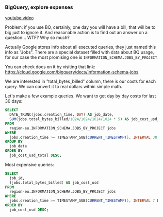 ### BigQuery, explore expenses

[youtube video](https://youtu.be/cMDC_ugIgK4)

Problem: if you use BQ, certainly, one day you will have a bill, that will be to big just to ignore it. And reasonable action is to find out an answer on a question... WTF? Why so much?

Actually Google stores info about all executed queries, they just named this info as "Jobs". There are a special dataset filled with data about BQ usage, for our case the most promising one is `INFORMATION_SCHEMA.JOBS_BY_PROJECT`

You can check docs on it by visiting that link:
https://cloud.google.com/bigquery/docs/information-schema-jobs

We are interested in "total_bytes_billed" column, there is our costs for each query. We can convert it to real dollars within simple math.

Let's make a few example queries.
We want to get day by day costs for last 30 days:
```sql
SELECT
  DATE_TRUNC(jobs.creation_time, DAY) AS job_date,
  SUM(jobs.total_bytes_billed/1024/1024/1024/1024 * 5) AS job_cost_usd_total
FROM
  region-eu.INFORMATION_SCHEMA.JOBS_BY_PROJECT jobs
WHERE
  jobs.creation_time >= TIMESTAMP_SUB(CURRENT_TIMESTAMP(), INTERVAL 30 DAY)
GROUP BY
  job_date
ORDER BY
  job_cost_usd_total DESC;
```

Most expensive queries:
```sql
SELECT
  job_id,
  (jobs.total_bytes_billed) AS job_cost_usd
FROM
  region-eu.INFORMATION_SCHEMA.JOBS_BY_PROJECT jobs
WHERE
  jobs.creation_time >= TIMESTAMP_SUB(CURRENT_TIMESTAMP(), INTERVAL 7 DAY)
ORDER BY
  job_cost_usd DESC;
```

